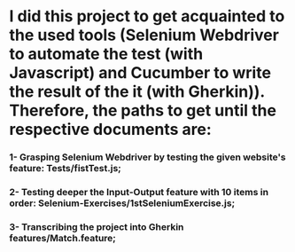 #  I did this project to **get acquainted** to the used tools (**Selenium Webdriver** to automate the test (with Javascript) and **Cucumber** to write the result of the it (with Gherkin)). <br>  Therefore, the **paths** to get until the **respective documents** are:
### 1- Grasping Selenium Webdriver by testing the given website's feature: Tests/fistTest.js;
### 2- Testing deeper the Input-Output feature with 10 items in order: Selenium-Exercises/1stSeleniumExercise.js;
### 3- Transcribing the project into Gherkin features/Match.feature;
